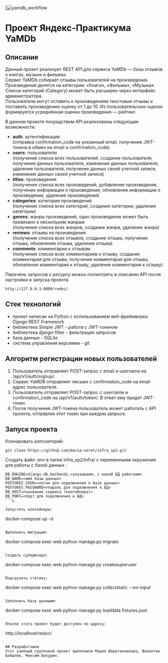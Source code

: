 [![yamdb_workflow](https://github.com/maria-veret/yamdb_final/actions/workflows/yamdb_workflow.yml/badge.svg)

# Проект Яндекс-Практикума YaMDb

## Описание
Данный проект реализует REST API для сервиса YaMDb — базы отзывов о книгах, музыке и фильмах.<br>
Сервис YaMDb собирает отзывы пользователей на произведения. Произведения делятся на категории: «Книги», «Фильмы», «Музыка». Список категорий (Category) может быть расширен через интерфейс администратора.<br>
Пользователи могут оставить к произведениям текстовые отзывы и поставить произведению оценку от 1 до 10. Из пользовательских оценок формируется усреднённая оценка произведения — рейтинг.

В данном проекте посредством API реализованы следующие возможности:

- **auth**: аутентификация<br>
  (отправка confirmation_code на указанный email, получение JWT-токена в обмен на email и confirmation_code)
- **users**: пользователи<br>
  (получение списка всех пользователей, создание пользователя, получение данных пользователя, изменение данных пользователя, удаление пользователя, получение данных своей учетной записи, изменение данных своей учетной записи)
- **titles**: произведения<br>
  (получение списка всех произведений, добавление произведения, получение информации о произведении, обновление информации о произведении, удаление произведения)
- **categories**: категории произведений<br>
  (получение списка всех категорий, создание категории, удаление категории)
- **genres**: жанры произведений, одно произведение может быть привязано к нескольким жанрам<br>
  (получение списка всех жанров, создание жанра, удаление жанра)
- **reviews**: отзывы на произведения<br>
  (получение списка всех отзывов, создание отзыва, получение отзыва, обновление отзыва, удаление отзыва)
- **comments**: комментарии к отзывам<br>
  (получение списка всех комментариев к отзыву, создание комментария для отзыва, получение комментария для отзыва, обновление комментария к отзыву, удаление комментария к отзыву)

Перечень запросов к ресурсу можно посмотреть в описании API после настройки и запуска проекта

```
http://127.0.0.1:8000/redoc/
```

## Стек технологий
- проект написан на Python с использованием веб-фреймворка Django REST Framework
- библиотека Simple JWT - работа с JWT-токеном
- библиотека django-filter - фильтрация запросов
- база данных - SQLite
- система управления версиями - git

## Алгоритм регистрации новых пользователей

1. Пользователь отправляет POST-запрос с email и username на /api/v1/auth/signup/.
2. Сервис YaMDB отправляет письмо с confirmation_code на email адрес пользователя.
3. Пользователь отправляет POST-запрос с username и confirmation_code на /api/v1/auth/token/. В ответ ему придет JWT-токен.
4. После получения JWT-токена пользователь может работать с API проекта, отправляя этот токен при каждом запросе.

## Запуск проекта

Клонировать репозиторий:

```
git clone https://github.com/maria-veret/infra_sp2.git
```

Создать файл .env в папке infra_sp2/infra/ с переменными окружения для работы с базой данных :

```
DB_ENGINE=django.db.backends.<указываем, с какой БД работаем> 
DB_NAME=<имя базы данных> 
POSTGRES_USER=<логин для подключения к базе данных>
POSTGRES_PASSWORD=<пароль для подключения к БД>
DB_HOST=<название сервиса (контейнера)>
DB_PORT=<порт для подключения к БД>
```ъ

Запустить контейнеры:

```
docker-compose up -d
```

Выполнить миграции:

```
docker-compose exec web python manage.py migrate
```

Создать суперюзера:

```
docker-compose exec web python manage.py createsuperuser
```

Подгрузить статику:

```
docker-compose exec web python manage.py collectstatic --no-input
```

Заполнить базу данными:

```
docker-compose exec web python manage.py loaddata fixtures.json
```

Ппосле этого проект будет доступен по адресу:

```
http://localhost/redoc/
```

## Разработчики
Этот учебный групповой проект выполнили Мария Веретенникова, Валентин Бобылев, Максим Бекурин.
